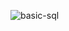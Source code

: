 ![basic-sql](https://user-images.githubusercontent.com/66865791/133832874-00035355-4d02-40aa-beb2-f1e01e946380.png)
